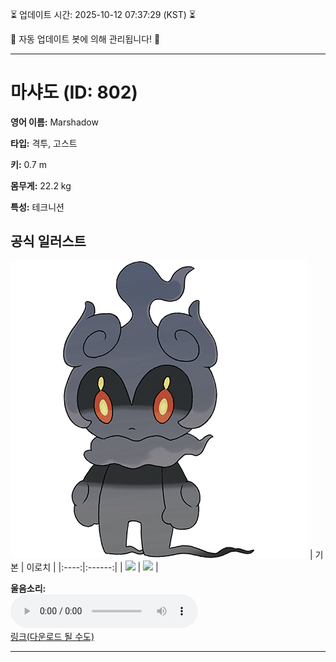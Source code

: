 
⏳ 업데이트 시간: 2025-10-12 07:37:29 (KST) ⏳

🤖 자동 업데이트 봇에 의해 관리됩니다! 🤖

---

# 마샤도 (ID: 802)
**영어 이름:** Marshadow

**타입:** 격투, 고스트

**키:** 0.7 m

**몸무게:** 22.2 kg

**특성:** 테크니션

## 공식 일러스트
![](https://raw.githubusercontent.com/PokeAPI/sprites/master/sprites/pokemon/other/official-artwork/802.png)
| 기본 | 이로치 |
|:----:|:------:|
| <img src="http://play.pokemonshowdown.com/sprites/ani/marshadow.gif" width="200"> | <img src="http://play.pokemonshowdown.com/sprites/ani-shiny/marshadow.gif" width="200"> |

**울음소리:**<br><audio controls src="https://raw.githubusercontent.com/PokeAPI/cries/main/cries/pokemon/latest/802.ogg"></audio><br> [링크(다운로드 될 수도)](https://raw.githubusercontent.com/PokeAPI/cries/main/cries/pokemon/latest/802.ogg)


---
